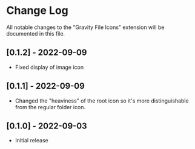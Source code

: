 # Change Log

All notable changes to the "Gravity File Icons" extension will be documented in this file.

## [0.1.2] - 2022-09-09
- Fixed display of image icon

## [0.1.1] - 2022-09-09
- Changed the "heaviness" of the root icon so it's more distinguishable from the regular folder icon.

## [0.1.0] - 2022-09-03
- Initial release

